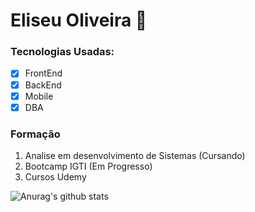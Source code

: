 
# Eliseu Oliveira 👋

### Tecnologias Usadas:
- [X] FrontEnd
- [X] BackEnd
- [X] Mobile
- [X] DBA

### Formação
1. Analise em desenvolvimento de Sistemas (Cursando)
2. Bootcamp IGTI (Em Progresso)
3. Cursos Udemy

![Anurag's github stats](https://github-readme-stats.vercel.app/api?username=eliseuTarGz&show_icons=true)

